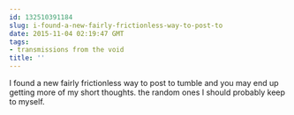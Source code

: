 ```yaml
---
id: 132510391184
slug: i-found-a-new-fairly-frictionless-way-to-post-to
date: 2015-11-04 02:19:47 GMT
tags:
- transmissions from the void
title: ''
---
```

I found a new fairly frictionless way to post to tumble and you may end up getting more of my short thoughts. the random ones I should probably keep to myself.